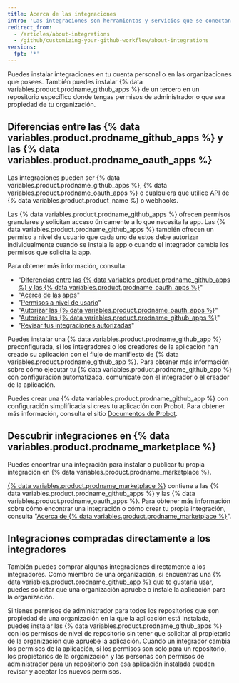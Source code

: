 ```yaml
---
title: Acerca de las integraciones
intro: 'Las integraciones son herramientas y servicios que se conectan con {% data variables.product.product_name %} para complementar y extender tu flujo de trabajo.'
redirect_from:
  - /articles/about-integrations
  - /github/customizing-your-github-workflow/about-integrations
versions:
  fpt: '*'
---
```


Puedes instalar integraciones en tu cuenta personal o en las organizaciones que posees. También puedes instalar {% data variables.product.prodname_github_apps %} de un tercero en un repositorio específico donde tengas permisos de administrador o que sea propiedad de tu organización.

## Diferencias entre las {% data variables.product.prodname_github_apps %} y las {% data variables.product.prodname_oauth_apps %}

Las integraciones pueden ser {% data variables.product.prodname_github_apps %}, {% data variables.product.prodname_oauth_apps %} o cualquiera que utilice API de {% data variables.product.product_name %} o webhooks.

Las {% data variables.product.prodname_github_apps %} ofrecen permisos granulares y solicitan acceso únicamente a lo que necesita la app. Las {% data variables.product.prodname_github_apps %} también ofrecen un permiso a nivel de usuario que cada uno de estos debe autorizar individualmente cuando se instala la app o cuando el integrador cambia los permisos que solicita la app.

Para obtener más información, consulta:
- "[Diferencias entre las {% data variables.product.prodname_github_apps %} y las {% data variables.product.prodname_oauth_apps %}](/apps/differences-between-apps/)"
- "[Acerca de las apps](/apps/about-apps/)"
- "[Permisos a nivel de usario](/apps/building-github-apps/identifying-and-authorizing-users-for-github-apps/#user-level-permissions)"
- "[Autorizar las {% data variables.product.prodname_oauth_apps %}](/github/authenticating-to-github/keeping-your-account-and-data-secure/authorizing-oauth-apps)"
- "[Autorizar las {% data variables.product.prodname_github_apps %}](/github/authenticating-to-github/keeping-your-account-and-data-secure/authorizing-github-apps)"
- "[Revisar tus integraciones autorizadas](/articles/reviewing-your-authorized-integrations/)"

Puedes instalar una {% data variables.product.prodname_github_app %} preconfigurada, si los integradores o los creadores de la aplicación han creado su aplicación con el flujo de manifiesto de {% data variables.product.prodname_github_app %}. Para obtener más información sobre cómo ejecutar tu {% data variables.product.prodname_github_app %} con configuración automatizada, comunícate con el integrador o el creador de la aplicación.

Puedes crear una {% data variables.product.prodname_github_app %} con configuración simplificada si creas tu aplicación con Probot. Para obtener más información, consulta el sitio [Documentos de Probot](https://probot.github.io/docs/).

## Descubrir integraciones en {% data variables.product.prodname_marketplace %}

Puedes encontrar una integración para instalar o publicar tu propia integración en {% data variables.product.prodname_marketplace %}.

[{% data variables.product.prodname_marketplace %}](https://github.com/marketplace) contiene a las {% data variables.product.prodname_github_apps %} y las {% data variables.product.prodname_oauth_apps %}. Para obtener más información sobre cómo encontrar una integración o cómo crear tu propia integración, consulta "[Acerca de {% data variables.product.prodname_marketplace %}](/articles/about-github-marketplace)".

## Integraciones compradas directamente a los integradores

También puedes comprar algunas integraciones directamente a los integradores. Como miembro de una organización, si encuentras una {% data variables.product.prodname_github_app %} que te gustaría usar, puedes solicitar que una organización apruebe o instale la aplicación para la organización.

Si tienes permisos de administrador para todos los repositorios que son propiedad de una organización en la que la aplicación está instalada, puedes instalar las {% data variables.product.prodname_github_apps %} con los permisos de nivel de repositorio sin tener que solicitar al propietario de la organización que apruebe la aplicación. Cuando un integrador cambia los permisos de la aplicación, si los permisos son solo para un repositorio, los propietarios de la organización y las personas con permisos de administrador para un repositorio con esa aplicación instalada pueden revisar y aceptar los nuevos permisos.
